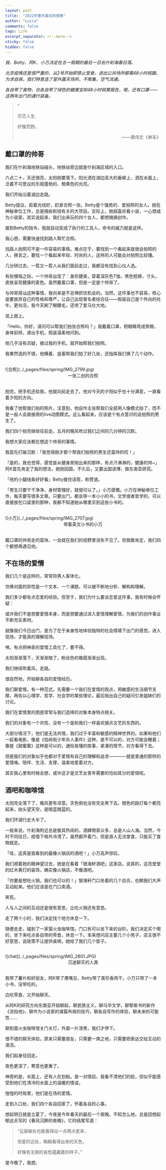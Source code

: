 ```yaml
---
layout: post
title:  "2022年春天最后的夜晚"
author: "Lucca"
comments: false
tags: Life
excerpt_separator: <!--more-->
sticky: false
hidden: false
---
```


_我、Betty、阿K、小万决定在五一假期的最后一日去什刹海看日落。_

_北京疫情还是很严重的，从2号开始即禁止堂食，进出公共场所都需48小时核酸。为求自保，我们特意选了室外露天场所，不聚集，空气流通。_

_各自带了食物，也各自带了绿色的健康宝和48小时核算报告，哦，还有口罩——这两年出门的通行装备。_<!--more-->

> “
>  
> 茫茫人生,
>   
> 好像荒野。
> <div style="text-align: right">——黄伟文《单车》<div>


## 戴口罩的帅哥

我们在什刹海地铁站碰头，地铁站旁边就是什刹海区域的入口。

六点二十，天还很亮，太阳刚要落下。阳光洒在湖边高大的垂柳上、洒在水面上，泛着不可思议的乐观蓬勃的、橙黄色的光亮。

我们开始沿着湖边走路。

Betty提议，趁着光线好，赶紧合照一张。Betty是个强势的、爱拍照的女人。她在神秘单位工作，总是搞些和钱有关的大项目。实际上，她超喜欢看小说，一心想成为小说家。其实说起来，我们出来玩的四个女人，都想搞搞创作。

接到Betty的指令，我就自动变成了执行的工具人，命令的威力就是这样。

我心想，需要快速找到路人帮忙合照。

找路人拍照可不是一件容易的事情。难点在于，要找到一个看起来就很会拍照的人，换言之，要找一个看起来年轻、时尚的人，这样的人可能会对拍照比较懂。

几分钟过去，一茬又一茬人从我们面前走过，我都没有找到心仪人选。

有些懊恼之际，一个帅哥出现了：身形健美，穿着深灰色T恤，黑色短裤，寸头，皮肤呈现健康的麦色。虽然戴着口罩，但是一定是个帅哥了。

与帅哥搭讪这种事情，我向来是不忌惮抓住机会的。当然，这件事也不容易，核心是要放弃自己的性格和尊严，让自己出现冒名者综合征——假装自己是个外向的社牛。更何况，我今天刷了眼睫毛，还喷了爱马仕大地。

说上就上。

「Hello，你好，请问可以帮我们拍张合照吗？」我戴着口罩，把眼睛弯成笑眼，身体前倾，递出手机，假装温柔地问到。

他几乎没有迟疑，接过我的手机，就开始帮我们拍照。

我果然选的不错，他横着、竖着帮我们拍了好几张，还指挥我们换了几个动作。

<br>
![合照](../_pages/files/spring/IMG_2799.jpg)
<center>一张二创的合照</center>
<br>

拍完，把手机还给我，他就向前走去了。他对今天的夕阳似乎也十分满意，一直看着夕阳的方向。

我看了他帮我们拍的照片，注意到，他自作主张帮我们全部用人像模式拍了，而不是一般人会直接用的live动图模式。这么看起来，应该是个有点意识的会拍照的男生了。

我们四个拍完继续往前走。五月的晚风吹过我们之间的几分钟的沉默。

我想大家应该都在想这个帅哥的事情。

我首先打破沉默：「我觉得刚才那个帮我们拍照的男生还蛮帅的哎！」

「是的，我也觉得，感觉是从健身房刚出来的那样，有点汗淋淋的，健康的帅~」阿K首先肯定了我的想法，她刚回国，不久后，又要出国读博，做东南亚研究。

「他的小腿线条好好看」Betty接住话茬，称赞道。

「男生只要干干净净，身材管理好，就很可以了。」小万感慨。小万在神秘单位工作，每天要写很多文章。只要出门，都会带一本小小的书，文学或者哲学的，可以直接放在口袋里的那种，我都不知道她从哪里买到这些小书的。

<br>
![小万](../_pages/files/spring/IMG_2707.jpg)
<center>带着英文小书的小万</center>
<br>

戴口罩的帅哥走的蛮快，一会就在我们的视野里消失不见了。但我敢肯定，我们四个都想再遇见他。

## 不在场的爱情

我们几个是这样的，常常将男人客体化。

仿佛对面的异性是一个文本、一个课题，可以被不断地分析、解构和理解。

我们多少都有点恋爱的经验。但至于，我们为什么要谈恋爱这件事，我有时候会怀疑：

或许我们不是想要爱情本身，而是想要通过进入爱情理解爱情，为我们的创作事业不断充实素材。

就像我们今日出门，是为了在于亲身性地体验独特的社会情境下出门的感觉。进入现场，才能真的理解现场。

咦，有点把神圣的爱情工具化了，要不得。

太阳渐渐落下，天渐渐暗了，粉丝色的晚霞渐渐出现。

我们继续吹着风，走路。

很自然地，开始聊各自的爱情经历。

我们聊爱情，有一种范式。先需要一个我们在爱情的观点，用敏感的生活细节支撑，再佐以心理学、哲学、社会学的某些理论，最后抛出自己的疑问引发姐妹们的讨论。

我们在爱情里的困惑常常与我们选择的对象本身特点相关。

我们的对象有一个共性，没有一个是和我们一样喜欢搞点文艺的东西的。

大部分情况下，他们是无法共情，我们过于丰富和敏感的精神世界的。如果和他们一起看电影，像是《牯岭街少年杀人事件》这种，是不可以的，对方可能会睡着；像是《甜蜜蜜》这种是可以的，通俗易懂的故事，紧凑的情节，对方看得下去。

但是我们的对象似乎也都对于爱情有自己的理解和追求————就是普通的那样的爱情咯。陪伴、生活、支撑、温柔地爱着对方。

其实我心里有时候会想，或许这才是文艺女青年需要的恰如其分的爱情呢。

## 酒吧和咖啡馆

太阳完全落下了，晚风更有凉意。天色倒也没有完全黑下去。橙色的路灯每个都亮起来，抬头望天空，是暗蓝暗蓝的。

我们环湖行走大半了。

一般来说，什刹海附近总是极其热闹的，酒肆商家众多，总是人山人海。当然，今时不同往日，疫情下格外冷清了。虽然都开着门，但是游人无法堂食，只能买了食物就走。

「哇，这真是我看到的最像火锅店的酒吧！」小万高声惊叹。

我们顺着她的眼神望过去，她是在看着「银海轩酒吧」这家店。说真的，这亮堂堂的红木黄灯的装饰，确实像火锅店，不像酒吧。

「你要是想吃火锅，我们也可以的！」银海轩门口坐着的几个店员，也朝我们大声互动起来。他们应该是在门口卖酒。

笑死。

人与人之间的互动还是很有意思，比吃火锅还有意思。

走了两个小时，我们决定找个地方休息一下。

随便走走，碰到了一家萤火虫咖啡馆。门口有可以坐下来的台阶。我们决定买个喝的，坐下来吃点各自带的零食，休息一下。本来想问店主要几个小凳子，店主很不好意思，说政策不让提供桌椅，她给了我们几个垫子。

<br>
![chat](../_pages/files/spring/IMG_2801.JPG)
<center>沉迷聊天的人类</center>
<br>

我带了薯片和好丽友，阿K带了鹰嘴豆，Betty带了美珍香肉干。小万只带了一本小书，没带吃的。

边吃零食，又开始聊天。

从阿K的研究方向东南亚开始聊起，聊民族主义，聊马华文学，聊黎紫书的新作《流俗地》，聊作为小说家的谋篇布局的技巧，聊各自写作的体验，聊未来的可能性......

聊到萤火虫咖啡馆关门关灯，外面一片漆黑，我们才停下。

很不错的聊天体验。原来只需要朋友，只需要一席之地，只需要把表达交给互动的语流。

我们起身往回走。

夜色更深了，寒意也更重了。

神奇的是，水面上，还有人在划船。是一对情侣。我看不清他们的脸，但似乎能感受到他们在清冷的水面上的温暖的情谊。

惶惶的时局里，他们是在场的爱情。

走到入口处，我们四个各自回家了，怀着各自的心事。

想起明日就是立夏了，今夜是今年春天的最后一个夜晚。不知怎么地，总是回想起郁达夫写的《春风沉醉的夜晚》，它的结尾写道：

> “云层破处也能看得出一点两点星来，
> 
>但星的近处，黝黝看得出来的天色，
> 
>好像有无限的哀愁蕴藏着的样子。”


是今晚了，我想。
